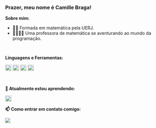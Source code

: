 ### Prazer, meu nome é Camille Braga!

**Sobre mim:**

- 👩‍🎓 Formada em matemática pela UERJ.
- 👩‍🏫👩‍💻 Uma professora de matemática se aventurando ao mundo da programação. 

<br>

**Linguagens e Ferramentas:**

<img src="https://cdn.jsdelivr.net/gh/devicons/devicon/icons/canva/canva-original.svg" width="20" height="20"/> <img src="https://cdn.jsdelivr.net/gh/devicons/devicon/icons/html5/html5-original.svg" width="20" height="20"/> <img src="https://cdn.jsdelivr.net/gh/devicons/devicon/icons/moodle/moodle-original.svg"  width="20" height="20" /> <img src="https://cdn.jsdelivr.net/gh/devicons/devicon/icons/trello/trello-plain.svg" width="20" height="20" />

<br>

**🌱 Atualmente estou aprendendo:**

<img src="https://cdn.jsdelivr.net/gh/devicons/devicon/icons/python/python-original.svg" width="20" height="20"/>

<br>

**📫 Como entrar em contato comigo:** 
<div>
<a href="https://www.linkedin.com/in/millebns" target="_blank"><img src="https://img.shields.io/badge/-LinkedIn-%230077B5?style=for-the-badge&logo=linkedin&logoColor=white" target="_blank"></a>  
</div>


